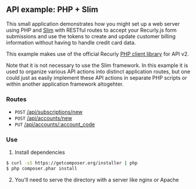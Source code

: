 ## API example: PHP + Slim

This small application demonstrates how you might set up a web server
using PHP and [Slim][slim] with RESTful routes to accept your Recurly.js
form submissions and use the tokens to create and update customer billing
information without having to handle credit card data.

This example makes use of the official Recurly [PHP client library][client]
for API v2.

Note that it is not necessary to use the Slim framework. In this example it is
used to organize various API actions into distinct application routes, but one
could just as easily implement these API actions in separate PHP scripts or
within another application framework altogehter.

### Routes

- `POST` [/api/subscriptions/new](app.php#L11-L47)
- `POST` [/api/accounts/new](app.php#L49-63)
- `PUT` [/api/accounts/:account_code](app.php#L65-81)

### Use

1. Install dependencies

  ```bash
  $ curl -sS https://getcomposer.org/installer | php
  $ php composer.phar install
  ```
2. You'll need to serve the directory with a server like nginx or Apache

[slim]: http://www.slimframework.com/
[client]: http://github.com/recurly/recurly-client-php
